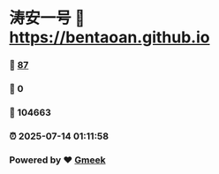 # 涛安一号 :link: https://bentaoan.github.io 
### :page_facing_up: [87](https://bentaoan.github.io/tag.html) 
### :speech_balloon: 0 
### :hibiscus: 104663 
### :alarm_clock: 2025-07-14 01:11:58 
### Powered by :heart: [Gmeek](https://github.com/Meekdai/Gmeek)
